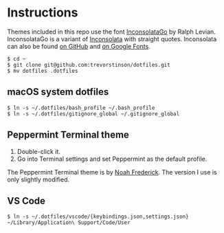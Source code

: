 # Instructions

Themes included in this repo use the font [InconsolataGo](http://levien.com/type/myfonts/inconsolata/) by Ralph Levian. InconsolataGo is a variant of [Inconsolata](http://levien.com/type/myfonts/inconsolata.html) with straight quotes. Inconsolata can also be found [on GitHub](https://github.com/google/fonts/tree/master/ofl/inconsolata) and [on Google Fonts](https://fonts.google.com/specimen/Inconsolata).

```
$ cd ~
$ git clone git@github.com:trevorstinson/dotfiles.git
$ mv dotfiles .dotfiles
```

## macOS system dotfiles

```
$ ln -s ~/.dotfiles/bash_profile ~/.bash_profile
$ ln -s ~/.dotfiles/gitignore_global ~/.gitignore_global
```

## Peppermint Terminal theme

1. Double-click it.
2. Go into Terminal settings and set Peppermint as the default profile.

The Peppermint Terminal theme is by [Noah Frederick](https://noahfrederick.com/log/lion-terminal-theme-peppermint). The version I use is only slightly modified.

## VS Code

```
$ ln -s ~/.dotfiles/vscode/{keybindings.json,settings.json} ~/Library/Application\ Support/Code/User
```

